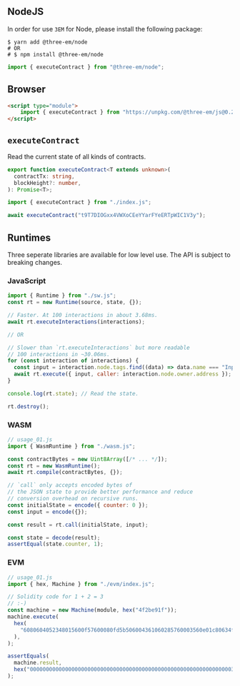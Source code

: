 ## NodeJS

In order for use `3EM` for Node, please install the following package:

```shell
$ yarn add @three-em/node
# OR
# $ npm install @three-em/node
```

```javascript
import { executeContract } from "@three-em/node";
```

## Browser

```html
<script type="module">
    import { executeContract } from "https://unpkg.com/@three-em/js@0.2.1/index.js";
</script>
```

## `executeContract`

Read the current state of all kinds of contracts.

```typescript
export function executeContract<T extends unknown>(
  contractTx: string,
  blockHeight?: number,
): Promise<T>;
```

```javascript
import { executeContract } from "./index.js";

await executeContract("t9T7DIOGxx4VWXoCEeYYarFYeERTpWIC1V3y");
```

## Runtimes

Three seperate libraries are available for low level use. The API is subject to
breaking changes.

### JavaScript

```javascript
import { Runtime } from "./sw.js";
const rt = new Runtime(source, state, {});

// Faster. At 100 interactions in about 3.68ms.
await rt.executeInteractions(interactions);

// OR

// Slower than `rt.executeInteractions` but more readable
// 100 interactions in ~30.06ms.
for (const interaction of interactions) {
  const input = interaction.node.tags.find((data) => data.name === "Input");
  await rt.execute({ input, caller: interaction.node.owner.address });
}

console.log(rt.state); // Read the state.

rt.destroy();
```

### WASM

```javascript
// usage_01.js
import { WasmRuntime } from "./wasm.js";

const contractBytes = new Uint8Array([/* ... */]);
const rt = new WasmRuntime();
await rt.compile(contractBytes, {});

// `call` only accepts encoded bytes of
// the JSON state to provide better performance and reduce
// conversion overhead on recursive runs.
const initialState = encode({ counter: 0 });
const input = encode({});

const result = rt.call(initialState, input);

const state = decode(result);
assertEqual(state.counter, 1);
```

### EVM

```javascript
// usage_01.js
import { hex, Machine } from "./evm/index.js";

// Solidity code for 1 + 2 = 3
// :-)
const machine = new Machine(module, hex("4f2be91f"));
machine.execute(
  hex(
    "6080604052348015600f57600080fd5b506004361060285760003560e01c80634f2be91f14602d575b600080fd5b60336047565b604051603e91906067565b60405180910390f35b60006003905090565b6000819050919050565b6061816050565b82525050565b6000602082019050607a6000830184605a565b9291505056fea26469706673582212200047574855cc88b41f29d7879f8126fe8da6f03c5f30c66c8e1290510af5253964736f6c634300080a0033",
  ),
);

assertEquals(
  machine.result,
  hex("0000000000000000000000000000000000000000000000000000000000000003"),
);
```
